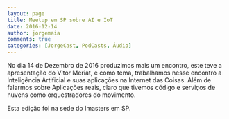 ```yaml
---
layout: page
title: Meetup em SP sobre AI e IoT 
date: 2016-12-14
author: jorgemaia
comments: true
categories: [JorgeCast, PodCasts, Áudio]
---
```

No dia 14 de Dezembro de 2016 produzimos mais um encontro, este teve a apresentação do Vitor Meriat, e como tema, trabalhamos nesse encontro a Inteligência Artificial e suas aplicações na Internet das Coisas. 
Além de falarmos sobre Aplicações reais, claro que tivemos código e serviços de nuvens como orquestradores do movimento. 

Esta edição foi na sede do Imasters em SP. 

